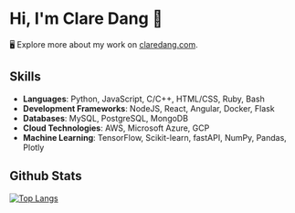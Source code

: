 # Hi, I'm Clare Dang 🌱

🖥 Explore more about my work on <a href="https://claredang.com/#/">claredang.com</a>.

## Skills

- **Languages**: Python, JavaScript, C/C++, HTML/CSS, Ruby, Bash
- **Development Frameworks**: NodeJS, React, Angular, Docker, Flask
- **Databases**: MySQL, PostgreSQL, MongoDB
- **Cloud Technologies**: AWS, Microsoft Azure, GCP
- **Machine Learning**: TensorFlow, Scikit-learn, fastAPI, NumPy, Pandas, Plotly

## Github Stats

[![Top Langs](https://github-readme-stats-pi-five-30.vercel.app/api/top-langs/?username=claredang&layout=compact&theme=react&langs_count=10)](https://github.com/anuraghazra/github-readme-stats)
